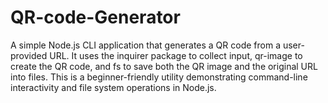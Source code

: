 # QR-code-Generator
A simple Node.js CLI application that generates a QR code from a user-provided URL. It uses the inquirer package to collect input, qr-image to create the QR code, and fs to save both the QR image and the original URL into files. This is a beginner-friendly utility demonstrating command-line interactivity and file system operations in Node.js.

